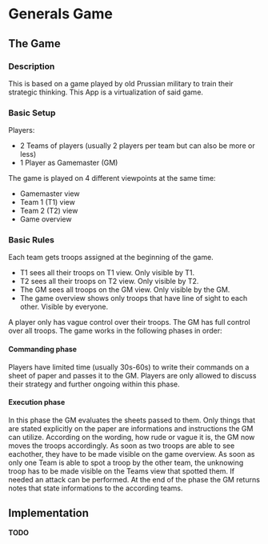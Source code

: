 # Generals Game
## The Game
### Description
This is based on a game played by old Prussian military to train their strategic thinking.
This App is a virtualization of said game.

### Basic Setup
Players:
 - 2 Teams of players (usually 2 players per team but can also be more or less)
 - 1 Player as Gamemaster (GM)
 
The game is played on 4 different viewpoints at the same time:
 - Gamemaster view
 - Team 1 (T1) view
 - Team 2 (T2) view
 - Game overview
 
### Basic Rules
Each team gets troops assigned at the beginning of the game.

 - T1 sees all their troops on T1 view. Only visible by T1.
 - T2 sees all their troops on T2 view. Only visible by T2.
 - The GM sees all troops on the GM view. Only visible by the GM.
 - The game overview shows only troops that have line of sight to each other. 
   Visible by everyone.

A player only has vague control over their troops. 
The GM has full control over all troops. 
The game works in the following phases in order:

#### Commanding phase
Players have limited time (usually 30s-60s) to write their commands on a sheet of paper and passes it to the GM.
Players are only allowed to discuss their strategy and further ongoing within this phase.

#### Execution phase     
In this phase the GM evaluates the sheets passed to them. 
Only things that are stated explicitly on the paper are informations and instructions the GM can utilize.
According on the wording, how rude or vague it is, the GM now moves the troops accordingly.
As soon as two troops are able to see eachother, they have to be made visible on the game overview.
As soon as only one Team is able to spot a troop by the other team, the unknowing troop has to be made visible on the Teams view that spotted them.
If needed an attack can be performed.
At the end of the phase the GM returns notes that state informations to the according teams.

## Implementation
**TODO**